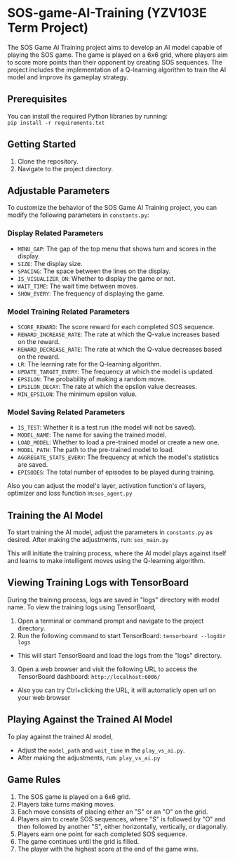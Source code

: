 # SOS-game-AI-Training (YZV103E Term Project)

The SOS Game AI Training project aims to develop an AI model capable of playing the SOS game. The game is played on a 6x6 grid, where players aim to score more points than their opponent by creating SOS sequences. The project includes the implementation of a Q-learning algorithm to train the AI model and improve its gameplay strategy.

## Prerequisites

You can install the required Python libraries by running:<br/>
`pip install -r requirements.txt`

## Getting Started

1. Clone the repository.
2. Navigate to the project directory.

## Adjustable Parameters

To customize the behavior of the SOS Game AI Training project, you can modify the following parameters in `constants.py`:

### Display Related Parameters

- `MENU_GAP`: The gap of the top menu that shows turn and scores in the display.
- `SIZE`: The display size.
- `SPACING`: The space between the lines on the display.
- `IS_VISUALIZER_ON`: Whether to display the game or not.
- `WAIT_TIME`: The wait time between moves.
- `SHOW_EVERY`: The frequency of displaying the game.

### Model Training Related Parameters

- `SCORE_REWARD`: The score reward for each completed SOS sequence.
- `REWARD_INCREASE_RATE`: The rate at which the Q-value increases based on the reward.
- `REWARD_DECREASE_RATE`: The rate at which the Q-value decreases based on the reward.
- `LR`: The learning rate for the Q-learning algorithm.
- `UPDATE_TARGET_EVERY`: The frequency at which the model is updated.
- `EPSILON`: The probability of making a random move.
- `EPSILON_DECAY`: The rate at which the epsilon value decreases.
- `MIN_EPSILON`: The minimum epsilon value.

### Model Saving Related Parameters

- `IS_TEST`: Whether it is a test run (the model will not be saved).
- `MODEL_NAME`: The name for saving the trained model.
- `LOAD_MODEL`: Whether to load a pre-trained model or create a new one.
- `MODEL_PATH`: The path to the pre-trained model to load.
- `AGGREGATE_STATS_EVERY`: The frequency at which the model's statistics are saved.
- `EPISODES`: The total number of episodes to be played during training.

Also you can adjust the model's layer, activation function's of layers, optimizer and loss function in:`sos_agent.py`

## Training the AI Model

To start training the AI model, adjust the parameters in `constants.py` as desired. After making the adjustments, run: `sos_main.py`

This will initiate the training process, where the AI model plays against itself and learns to make intelligent moves using the Q-learning algorithm.

## Viewing Training Logs with TensorBoard

During the training process, logs are saved in "logs" directory with model name.
To view the training logs using TensorBoard,
1. Open a terminal or command prompt and navigate to the project directory.
2. Run the following command to start TensorBoard: `tensorboard --logdir logs`
  - This will start TensorBoard and load the logs from the "logs" directory.
3. Open a web browser and visit the following URL to access the TensorBoard dashboard: `http://localhost:6006/`
  - Also you can try Ctrl+clicking the URL, it will automaticly open url on your web browser

## Playing Against the Trained AI Model

To play against the trained AI model,
- Adjust the `model_path` and `wait_time` in the `play_vs_ai.py`.
- After making the adjustments, run: `play_vs_ai.py`

## Game Rules

1. The SOS game is played on a 6x6 grid.
2. Players take turns making moves.
3. Each move consists of placing either an "S" or an "O" on the grid.
4. Players aim to create SOS sequences, where "S" is followed by "O" and then followed by another "S", either horizontally, vertically, or diagonally.
5. Players earn one point for each completed SOS sequence.
6. The game continues until the grid is filled.
7. The player with the highest score at the end of the game wins.
